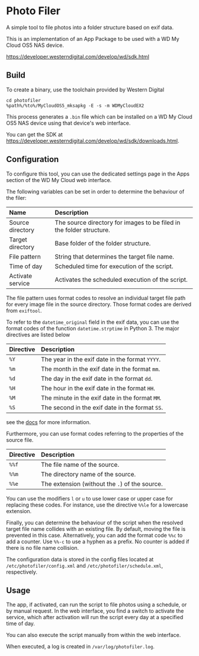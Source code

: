 # Photo Filer
A simple tool to file photos into a folder structure based on exif data.

This is an implementation of an App Package to be used with a WD My Cloud OS5 NAS device.

https://developer.westerndigital.com/develop/wd/sdk.html

## Build
To create a binary, use the toolchain provided by Western Digital

```
cd photofiler
%path%/%to%/MyCloudOS5_mksapkg -E -s -m WDMyCloudEX2
```

This process generates a `.bin` file which can be installed on a WD My Cloud OS5 NAS device using 
that device's web interface.

You can get the SDK at https://developer.westerndigital.com/develop/wd/sdk/downloads.html. 

## Configuration

To configure this tool, you can use the dedicated settings page in the Apps section of the WD My Cloud web interface.

The following variables can be set in order to determine the behaviour of the filer:

| Name             | Description                                                          |
|:-----------------|:---------------------------------------------------------------------|
| Source directory | The source directory for images to be filed in the folder structure. |
| Target directory | Base folder of the folder structure.                                 |
| File pattern     | String that determines the target file name.                         |
| Time of day      | Scheduled time for execution of the script.                          |
| Activate service | Activates the scheduled execution of the script.                     |

The file pattern uses format codes to resolve an individual target file path for every image file in the source directory. Those format codes are derived from `exiftool`. 

To refer to the `datetime_original` field in the exif data, you can use the format codes of the function `datetime.strptime` in Python 3. The major directives are listed below

| Directive | Description                                     |
|:----------|:------------------------------------------------|
| `%Y`      | The year in the exif date in the format `YYYY`. |
| `%m`      | The month in the exif date in the format `mm`.  |
| `%d`      | The day in the exif date in the format `dd`.    |
| `%H`      | The hour in the exif date in the format `HH`.   |
| `%M`      | The minute in the exif date in the format `MM`. |
| `%S`      | The second in the exif date in the format `SS`. |

see the [docs](https://docs.python.org/3/library/datetime.html#strftime-strptime-behavior) for more information.

Furthermore, you can use format codes referring to the properties of the source file.

| Directive | Description                                     |
|:----------|:------------------------------------------------|
| `%%f`     | The file name of the source.                    |
| `%%m`     | The directory name of the source.               |
| `%%e`     | The extension (without the `.`) of the source.  |

You can use the modifiers `l` or `u` to use lower case or upper case for replacing these codes. For instance, use the directive `%%le` for a lowercase extension.

Finally, you can determine the behaviour of the script when the resolved target file name collides with an existing file. By default, moving the file is prevented in this case. Alternatively, you can add the format code `%%c` to add a counter. Use `%%-c` to use a hyphen as a prefix. No counter is added if there is no file name collision.

The configuration data is stored in the config files located at `/etc/photofiler/config.xml` and `/etc/photofiler/schedule.xml`, respectively.

## Usage

The app, if activated, can run the script to file photos using a schedule, or by manual request. In the web interface, you find a switch to activate the service, which after activation will run the script every day at a specified time of day.

You can also execute the script manually from within the web interface.

When executed, a log is created in `/var/log/photofiler.log`.